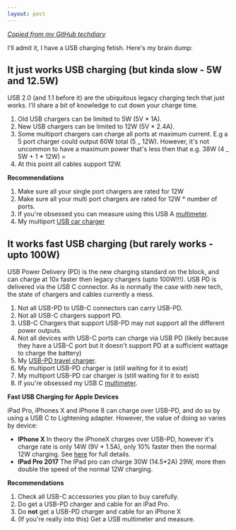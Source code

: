 ```yaml
---
layout: post
---
```


_[Copied from my GitHub techdiary](https://github.com/idvorkin/techdiary/blob/master/notes/usbtech.md)_

I'll admit it, I have a USB charging fetish. Here's my brain dump:

## It just works USB charging (but kinda slow - 5W and 12.5W)

USB 2.0 (and 1.1 before it) are the ubiquitous legacy charging tech that just works. I'll share a bit of knowledge to cut down your charge time.

1. Old USB chargers can be limited to 5W (5V \* 1A).
1. New USB chargers can be limited to 12W (5V \* 2.4A).
1. Some multiport chargers can charge all ports at maximum current. E.g a 5 port charger could output 60W total (5 _ 12W). However, it's not uncommon to have a maximum power that's less then that e.g. 38W (4 _ 5W + 1 \* 12W) =
1. At this point all cables support 12W.

**Recommendations**

1. Make sure all your single port chargers are rated for 12W
1. Make sure all your multi port chargers are rated for 12W \* number of ports.
1. If you're obsessed you can measure using this USB A [multimeter](http://amzn.to/2C4ErcR).
1. My multiport [USB car charger](http://amzn.to/2l9n3ZL)

## It works fast USB charging (but rarely works - upto 100W)

USB Power Delivery (PD) is the new charging standard on the block, and can charge at 10x faster then legacy chargers (upto 100W!!!). USB PD is delivered via the USB C connector. As is normally the case with new tech, the state of chargers and cables currently a mess.

1. Not all USB-PD to USB-C connectors can carry USB-PD.
1. Not all USB-C chargers support PD.
1. USB-C Chargers that support USB-PD may not support all the different power outputs.
1. Not all devices with USB-C ports can charge via USB PD (likely because they have a USB-C port but it doesn't support PD at a sufficient wattage to charge the battery)
1. My [USB-PD travel charger](http://amzn.to/2ztzwgf).
1. My multiport USB-PD charger is (still waiting for it to exist)
1. My multiport USB-PD car charger is (still waiting for it to exist)
1. If you're obsessed my USB C [multimeter](http://amzn.to/2Dc6aVZ).

**Fast USB Charging for Apple Devices**

iPad Pro, iPhones X and iPhone 8 can charge over USB-PD, and do so by using a USB C to Lightening adapter. However, the value of doing so varies by device:

- **IPhone X** In theory the iPhoneX charges over USB-PD, however it's charge rate is only 14W (9V \* 1.5A), only 10% faster then the normal 12W charging. See [here](https://www.macrumors.com/guide/iphone-x-fast-charging-speeds-compared/) for full details.
- **IPad Pro 2017** The IPad pro can charge 30W (14.5\*2A) 29W, more then double the speed of the normal 12W charging.

**Recommendations**

1. Check all USB-C accessories you plan to buy carefully.
1. Do get a USB-PD charger and cable for an iPad Pro.
1. Do **not** get a USB-PD charger and cable for an iPhone X
1. (If you're really into this) Get a USB multimeter and measure.
